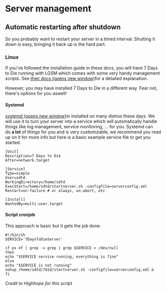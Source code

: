 # Server management

## Automatic restarting after shutdown

So you probably want to restart your server in a timed interval. Shutting it down is easy, bringing it back up is the hard part.

### Linux

If you've followed the installation guide in these docs, you will have 7 Days to Die running with LGSM which comes with some very handy management scripts. See [their docs (opens new window)](https://docs.linuxgsm.com/configuration/cronjobs)for a detailed explanation.

However, you may have installed 7 Days to Die in a different way. Fear not, there's options for you aswell!

#### Systemd

[systemd (opens new window)](https://wiki.archlinux.org/index.php/Systemd)in installed on many distros these days. We will use it to turn your server into a service which will automatically handle things like log management, service monitoring, ... for you. Systemd can do **a lot** of things for you and is very customizable, we recommend you read up on it for more info but here is a basic example service file to get you started.

```
[Unit]
Description=7 Days to Die
After=network.target

[Service]
Type=simple
User=sdtd
WorkingDirectory=/home/sdtd
ExecStart=/home/sdtd/startserver.sh -configfile=serverconfig.xml
Restart=on-failure # or always, on-abort, etc

[Install]
WantedBy=multi-user.target
```

#### Script cronjob

This approach is basic but it gets the job done.

```
#!/bin/sh
SERVICE='7DaysToDieServer'

if ps ef | grep -v grep | grep $SERVICE > /dev/null
then
echo "$SERVICE service running, everything is fine"
else
echo "$SERVICE is not running"
nohup /home/sdtd/7d2d/startserver.sh -configfile=serverconfig.xml &
fi
```

_Credit to Highhope for this script_